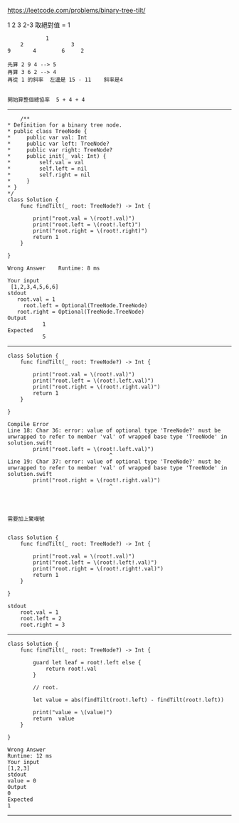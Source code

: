 https://leetcode.com/problems/binary-tree-tilt/


 1
2 3
2-3 取絕對值 = 1

                1
        2               3
    9       4        6     2

    先算 2 9 4 --> 5
    再算 3 6 2 --> 4
    再從 1 的斜率  左邊是 15 - 11    斜率是4

    
    開始算整個總協率  5 + 4 + 4



---

        /**
    * Definition for a binary tree node.
    * public class TreeNode {
    *     public var val: Int
    *     public var left: TreeNode?
    *     public var right: TreeNode?
    *     public init(_ val: Int) {
    *         self.val = val
    *         self.left = nil
    *         self.right = nil
    *     }
    * }
    */
    class Solution {
        func findTilt(_ root: TreeNode?) -> Int {
            
            print("root.val = \(root!.val)")
            print("root.left = \(root!.left)")       
            print("root.right = \(root!.right)")
            return 1
        }
        
    }

    Wrong Answer    Runtime: 8 ms

    Your input
     [1,2,3,4,5,6,6]
    stdout
       root.val = 1
         root.left = Optional(TreeNode.TreeNode)
       root.right = Optional(TreeNode.TreeNode)
    Output
               1
    Expected
               5



---
    class Solution {
        func findTilt(_ root: TreeNode?) -> Int {
            
            print("root.val = \(root!.val)")
            print("root.left = \(root!.left.val)")       
            print("root.right = \(root!.right.val)")
            return 1
        }
        
    }

    Compile Error
    Line 18: Char 36: error: value of optional type 'TreeNode?' must be unwrapped to refer to member 'val' of wrapped base type 'TreeNode' in solution.swift
            print("root.left = \(root!.left.val)")       
                                    ^
    Line 19: Char 37: error: value of optional type 'TreeNode?' must be unwrapped to refer to member 'val' of wrapped base type 'TreeNode' in solution.swift
            print("root.right = \(root!.right.val)")
                                    ^




    需要加上驚嘆號


    class Solution {
        func findTilt(_ root: TreeNode?) -> Int {
            
            print("root.val = \(root!.val)")
            print("root.left = \(root!.left!.val)")       
            print("root.right = \(root!.right!.val)")
            return 1
        }
        
    }

    stdout
        root.val = 1
        root.left = 2
        root.right = 3

---

    class Solution {
        func findTilt(_ root: TreeNode?) -> Int {
            
            guard let leaf = root!.left else {
                return root!.val
            }
            
            // root. 
            
            let value = abs(findTilt(root!.left) - findTilt(root!.left))
            
            print("value = \(value)")
            return  value
        }
        
    }

    Wrong Answer
    Runtime: 12 ms
    Your input
    [1,2,3]
    stdout
    value = 0
    Output
    0
    Expected
    1

---
